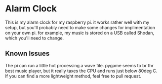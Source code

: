 # Alarm Clock

This is my alarm clock for my raspberry pi. it works rather well with my setup, but you'll probably need to make some changes for implimentation on your own pi. for example, my music is stored on a USB called Shodan, which you'll need to change.

## Known Issues
The pi can run a little hot processing a wave file. pygame seems to br thr best music player, but it really taxes the CPU and runs just below 80deg C. If you can find a more lightweight method, feel free to pull request.
